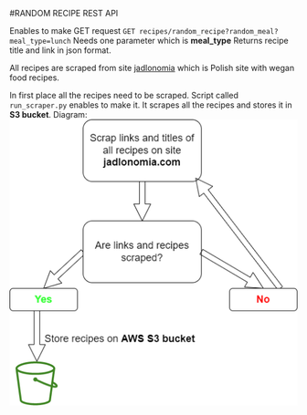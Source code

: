 #RANDOM RECIPE REST API

Enables to make GET request
`GET recipes/random_recipe?random_meal?meal_type=lunch`
Needs one parameter which is **meal_type**
Returns recipe title and link in json format.

All recipes are scraped from site [jadlonomia](https://www.jadlonomia.com/ "jadlonomia") which is Polish site with wegan food recipes.

In first place all the recipes need to be scraped. Script called `run_scraper.py` enables to make it. It scrapes all the recipes and stores it in **S3 bucket**.
Diagram:
![Image](https://github.com/Cloudy17g35/random-recipes-REST-API/blob/main/diagrams/Scraper_diagram.drawio.png)



